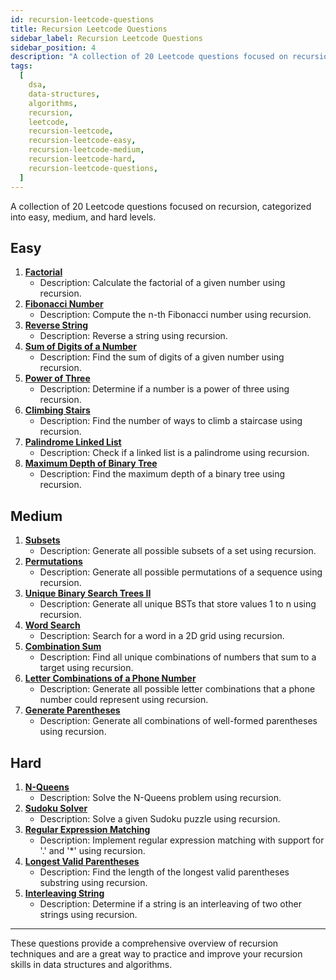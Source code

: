 ```yaml
---
id: recursion-leetcode-questions
title: Recursion Leetcode Questions
sidebar_label: Recursion Leetcode Questions
sidebar_position: 4
description: "A collection of 20 Leetcode questions focused on recursion, categorized into easy, medium, and hard levels."
tags:
  [
    dsa,
    data-structures,
    algorithms,
    recursion,
    leetcode,
    recursion-leetcode,
    recursion-leetcode-easy,
    recursion-leetcode-medium,
    recursion-leetcode-hard,
    recursion-leetcode-questions,
  ]
---
```


A collection of 20 Leetcode questions focused on recursion, categorized into easy, medium, and hard levels.

## Easy

1. **[Factorial](https://leetcode.com/problems/factorial)**
   - Description: Calculate the factorial of a given number using recursion.
2. **[Fibonacci Number](https://leetcode.com/problems/fibonacci-number)**
   - Description: Compute the n-th Fibonacci number using recursion.
3. **[Reverse String](https://leetcode.com/problems/reverse-string)**
   - Description: Reverse a string using recursion.
4. **[Sum of Digits of a Number](https://leetcode.com/problems/sum-of-digits-of-a-number)**
   - Description: Find the sum of digits of a given number using recursion.
5. **[Power of Three](https://leetcode.com/problems/power-of-three)**
   - Description: Determine if a number is a power of three using recursion.
6. **[Climbing Stairs](https://leetcode.com/problems/climbing-stairs)**
   - Description: Find the number of ways to climb a staircase using recursion.
7. **[Palindrome Linked List](https://leetcode.com/problems/palindrome-linked-list)**
   - Description: Check if a linked list is a palindrome using recursion.
8. **[Maximum Depth of Binary Tree](https://leetcode.com/problems/maximum-depth-of-binary-tree)**
   - Description: Find the maximum depth of a binary tree using recursion.

## Medium

1. **[Subsets](https://leetcode.com/problems/subsets)**
   - Description: Generate all possible subsets of a set using recursion.
2. **[Permutations](https://leetcode.com/problems/permutations)**
   - Description: Generate all possible permutations of a sequence using recursion.
3. **[Unique Binary Search Trees II](https://leetcode.com/problems/unique-binary-search-trees-ii)**
   - Description: Generate all unique BSTs that store values 1 to n using recursion.
4. **[Word Search](https://leetcode.com/problems/word-search)**
   - Description: Search for a word in a 2D grid using recursion.
5. **[Combination Sum](https://leetcode.com/problems/combination-sum)**
   - Description: Find all unique combinations of numbers that sum to a target using recursion.
6. **[Letter Combinations of a Phone Number](https://leetcode.com/problems/letter-combinations-of-a-phone-number)**
   - Description: Generate all possible letter combinations that a phone number could represent using recursion.
7. **[Generate Parentheses](https://leetcode.com/problems/generate-parentheses)**
   - Description: Generate all combinations of well-formed parentheses using recursion.

## Hard

1. **[N-Queens](https://leetcode.com/problems/n-queens)**
   - Description: Solve the N-Queens problem using recursion.
2. **[Sudoku Solver](https://leetcode.com/problems/sudoku-solver)**
   - Description: Solve a given Sudoku puzzle using recursion.
3. **[Regular Expression Matching](https://leetcode.com/problems/regular-expression-matching)**
   - Description: Implement regular expression matching with support for '.' and '\*' using recursion.
4. **[Longest Valid Parentheses](https://leetcode.com/problems/longest-valid-parentheses)**
   - Description: Find the length of the longest valid parentheses substring using recursion.
5. **[Interleaving String](https://leetcode.com/problems/interleaving-string)**
   - Description: Determine if a string is an interleaving of two other strings using recursion.

---

These questions provide a comprehensive overview of recursion techniques and are a great way to practice and improve your recursion skills in data structures and algorithms.
